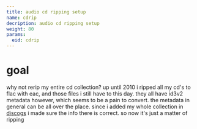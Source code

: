 ```yaml
---
title: audio cd ripping setup
name: cdrip
decription: audio cd ripping setup
weight: 80
params:
  eid: cdrip
---
```

# goal
why not rerip my entire cd collection? up until 2010 i ripped all my cd's to flac with eac, and those files i still have to this day. they all have id3v2 metadata however, which seems to be a pain to convert. the metadata in general can be all over the place. since i added my whole collection in [discogs](https://www.discogs.com/user/inphobia/collection) i made sure the info there is correct. so now it's just a matter of ripping 
